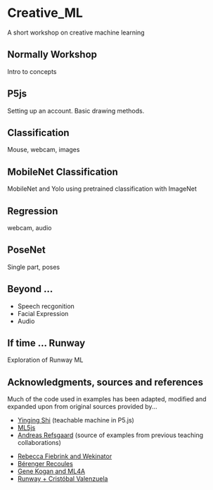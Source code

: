 # Creative_ML
A short workshop on creative machine learning 

## Normally Workshop
Intro to concepts

## P5js
Setting up an account.
Basic drawing methods. 

## Classification
Mouse, webcam, images

## MobileNet Classification
MobileNet and Yolo using pretrained classification with ImageNet

## Regression
webcam, audio

## PoseNet 
Single part, poses

## Beyond ...
- Speech recgonition
- Facial Expression
- Audio 

## If time ... Runway
Exploration of Runway ML 

## Acknowledgments, sources and references 
Much of the code used in examples has been adapted, modified and expanded upon from original sources provided by...


- [Yinging Shi](https://github.com/yining1023) (teachable machine in P5.js)
- [ML5js](https://ml5js.org/)
- [Andreas Refsgaard](https://andreasrefsgaard.dk/) (source of examples from previous teaching collaborations) 
* [Rebecca Fiebrink and Wekinator](http://www.wekinator.org/examples/)
* [Bérenger Recoules](https://github.com/b2renger/workshop_ml_PCD2019)
* [Gene Kogan and ML4A](https://ml4a.github.io/demos/) 
* [Runway + Cristóbal Valenzuela](https://runwayapp.ai/)


